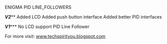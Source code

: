 ENIGMA PID LINE_FOLLOWERS

*****V2*******
Added LCD
Added push button interface
Added better PID interfaces

*****V1********
No LCD support
PID Line Follower

For more visit:
www.techspirityou.blogspot.com
